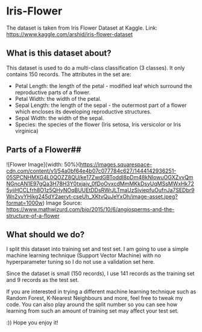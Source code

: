 # Iris-Flower
The dataset is taken from Iris Flower Dataset at Kaggle. Link: https://www.kaggle.com/arshid/iris-flower-dataset

## What is this dataset about? ##
This dataset is used to do a multi-class classification (3 classes). It only contains 150 records.
The attributes in the set are:
* Petal Length: the length of the petal - modified leaf which surround the reproductive parts of a flower.
* Petal Width: the width of the petal.
* Sepal Length: the length of the sepal - the outermost part of a flower which encloses its developing reproductive structures.
* Sepal Width: the width of the sepal.
* Species: the species of the flower (Iris setosa, Iris versicolor or Iris virginica)

## Parts of a Flower##
![Flower Image]{width: 50%}(https://images.squarespace-cdn.com/content/v1/54a0bf64e4b07c077784c627/1444142936251-05SPCNHMXG4L0QOZZ8QU/ke17ZwdGBToddI8pDm48kNIowuOGXZvvQmNGncAN1E97gQa3H78H3Y0txjaiv_0fDoOvxcdMmMKkDsyUqMSsMWxHk725yiiHCCLfrh8O1z5QHyNOqBUUEtDDsRWrJLTmaUzSiviepfuOufnJa7SEDbr9Wn2yvYHikg245dY2aeryt-cseUh_XKtvQuJeYxOh/image-asset.jpeg?format=1000w)
Image Source: https://www.mathwizurd.com/bio/2015/10/6/angiosperms-and-the-structure-of-a-flower

## What should we do? ##
I split this dataset into training set and test set. I am going to use a simple machine learning technique (Support Vector Machine) with no hyperparameter tuning so I do not use a validation set here.

Since the dataset is small (150 records), I use 141 records as the training set and 9 records as the test set.

If you are interested in trying a different machine learning technique such as Random Forest, K-Nearest Neighbours and more, feel free to tweak my code. You can also play around the split number so you can see how learning from such an amount of training set may affect your test set.

:)) Hope you enjoy it!

